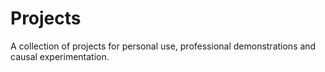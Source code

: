 # Projects
A collection of projects for personal use, professional demonstrations and causal experimentation.
